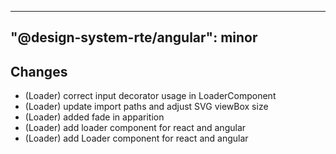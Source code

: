 ---
  "@design-system-rte/angular": minor
  ---
  
  ## Changes

- (Loader) correct input decorator usage in LoaderComponent
- (Loader) update import paths and adjust SVG viewBox size
- (Loader) added fade in apparition
- (Loader) add loader component for react and angular
- (Loader) add Loader component for react and angular
